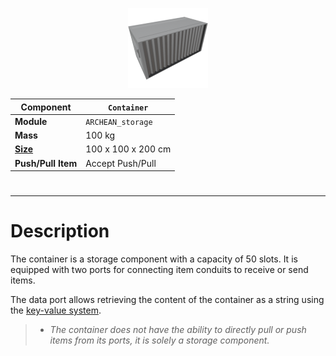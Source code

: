 <p align="center">
  <img src="Container.png" />
</p>

|Component|`Container`|
|---|---|
|**Module**|`ARCHEAN_storage`|
|**Mass**|100 kg|
|[**Size**](# "Based on the component's occupancy in a fixed 25cm grid.")|100 x 100 x 200 cm|
|**Push/Pull Item**|Accept Push/Pull|
#
---

# Description
The container is a storage component with a capacity of 50 slots.
It is equipped with two ports for connecting item conduits to receive or send items.

The data port allows retrieving the content of the container as a string using the [key-value system](/xenoncode/documentation.md#key-value-objects).

>- *The container does not have the ability to directly pull or push items from its ports, it is solely a storage component.*


